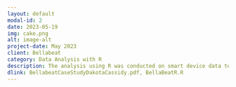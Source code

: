 ```yaml
---
layout: default
modal-id: 2
date: 2023-05-19
img: cake.png
alt: image-alt
project-date: May 2023
client: Bellabeat
category: Data Analysis with R
description: The analysis using R was conducted on smart device data to gain insight into how trends could help influence Bellabeat marketing strategy.
dlink: BellabeatCaseStudyDakotaCassidy.pdf, BellaBeatR.R
---
```

